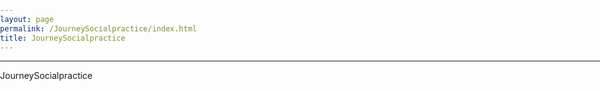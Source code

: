 ```yaml
---
layout: page
permalink: /JourneySocialpractice/index.html
title: JourneySocialpractice
---
```

--------------------------------------------------------------------
JourneySocialpractice
<style>
html,body {
     width: 100%;
     height: 100%;
     margin: 0;
     padding: 0;
}

body {
    min-width: 1024px;
    min-height: 600px;
    user-select: text; /* Don't select the text while dragging the page with the mouse */
}

#main {
    width: 100%;
    height: 100%;
}
</style>


